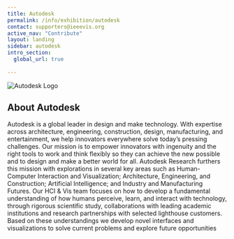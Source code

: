 ```yaml
---
title: Autodesk
permalink: /info/exhibition/autodesk
contact: supporters@ieeevis.org
active_nav: "Contribute"
layout: landing
sidebar: autodesk
intro_section:
  global_url: true
    
---
```


 
![Autodesk Logo](/year/2021/assets/supporters/autodesk.png)

## About Autodesk

Autodesk is a global leader in design and make technology. With expertise across architecture, engineering, construction, design, 
manufacturing, and entertainment, we help innovators everywhere solve today’s pressing challenges. Our mission is to empower 
innovators with ingenuity and the right tools to work and think flexibly so they can achieve the new possible and to design 
and make a better world for all. Autodesk Research furthers this mission with explorations in several key areas such as 
Human-Computer Interaction and Visualization; Architecture, Engineering, and Construction; Artificial Intelligence; 
and Industry and Manufacturing Futures. Our HCI & Vis team focuses on how to develop a fundamental understanding of how humans perceive, 
learn, and interact with technology, through rigorous scientific study, collaborations with leading academic institutions and 
research partnerships with selected lighthouse customers. Based on these understandings we develop novel interfaces and visualizations 
to solve current problems and explore future opportunities

